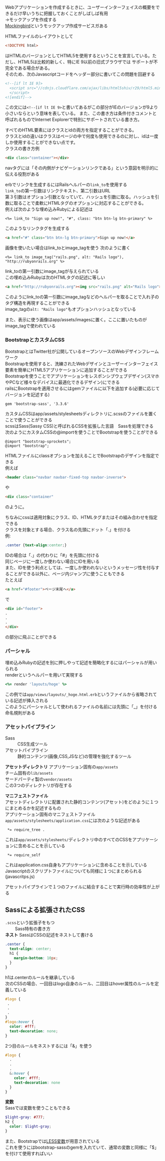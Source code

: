 Webアプリケーションを作成するときに、ユーザーインターフェイスの概要をできるだけ早いうちに把握しておくことがしばしば有用  
→モックアップを作成する  
[Mockingbird](https://gomockingbird.com/home)というモックアップ作成サービスガある
  
HTMLファイルのレイアウトとして  
```html
<!DOCTYPE html>
```
はHTMLのバージョンとしてHTML5を使用するということを宣言している。ただし、HTML5は比較的新しく、特にIE 9以前の旧式ブラウザでは
サポートが不完全である場合がある。  
そのため、次のJavascriptコードをヘッダー部分に書いてこの問題を回避する  
```html
<!--[if lt IE 9]>
  <script src="//cdnjs.cloudflare.com/ajax/libs/html5shiv/r29/html5.min.js">
  </script>
<![endif]-->
```
この文には```<!--[if lt IE 9>```と書いてあるがこの部分がIEのバージョンが9より小さいならという意味を表している。
また、この書き方は条件付きコメントと呼ばれるものでInternet Explorerで特別にサポートされている書き方。  
  
すべてのHTML要素にはクラスとidの両方を指定することができる。  
クラスとidの違いはクラスはページの中で何度も使用できるのに対し、idは一度しか使用することができない点です。  
クラスの書き方例  
```html
<div class="container"></div>
```
  
navタグには「その内側がナビゲーションリンクである」という意図を明示的に伝える役割がある  
  
erbでリンクを生成するにはRailsヘルパーの```link_to```を使用する  
```link_to```の第一引数はリンクテキスト、第二引数はURL  
第３引数はオプション引数となっていて、ハッシュを引数に取る。ハッシュを引数に取ることで柔軟にHTMLタグのオプションに対応することができる。  
例えば次のような埋め込みRubyによる記述は  
```erb
<%= link_to "Sign up now!", "#", class: "btn btn-lg btn-primary" %>
```
このようなリンクタグを生成する
```html
<a href="#" class="btn btn-lg btn-primary">Sign up now!</a>
```  
  
画像を使いたい場合はlink_toとimage_tagを使う
次のように書く  
```erb
<%= link_to image_tag("rails.png", alt: "Rails logo"), "http://rubyonrails.org" %>
```
link_toの第一引数にimage_tagが与えられている  
この埋め込みRubyは次のHTMLタグの記述に等しい
```html
<a href="http://rubyonrails.org"><img src="rails.png" alt="Rails logo"></a>
```
このようにlink_toの第一引数にimage_tagなどのヘルパーを取ることで入れ子のタグ構造を再現することができる  
image_tagの```alt: "Rails logo"```もオプションハッシュとなっている  
  
また、表示に使う画像はapp/assets/imagesに置く。ここに置いたものがimage_tagで使われている  
  
  
### BootstrapとカスタムCSS  
BootstrapとはTwitter社が公開しているオープンソースのWebデザインフレームワーク  
Bootstrapを使用すると、洗練されたWebデザインとユーザーインターフェイス要素を簡単にHTML5アプリケーションに追加することができる  
Bootstrapを使うことでアプリケーションをレスポンシブウェブデザイン(スマホやPCなど様々なデバイスに最適化できるデザイン)にできる  
railsにBootstrapを適用させるにはgemファイルに以下を追加する(必要に応じてバージョンを記述する)  
```
gem 'bootstrap-sass', '3.3.6'
```
  
カスタムCSSはapp/assets/stylesheetsディレクトリに.scssのファイルを置くことで使うことができる  
scssはSass(Sassy CSS)と呼ばれるCSSを拡張した言語　Sassを処理できる  
次のようにカスタムCSSの@importを使うことでBootstrapを使うことができる  
```
@import "bootstrap-sprockets";
@import "bootstrap";
```
  
HTMLファイルにclassオプションを加えることでBootstrapのデザインを指定できる  
例えば  
```html
<header class="navbar navbar-fixed-top navbar-inverse">
```
や  
```html
<div class="container"
```
のように。
  
ちなみにcssは適用対象にクラス、ID、HTMLタグまたはその組み合わせを指定できる  
クラスを対象とする場合、クラス名の先頭にドット「.」を付ける  
例:
```css
.center {text-align:center;}
```
IDの場合は「.」の代わりに「#」を先頭に付ける  
同じページに一度しか使わない場合にIDを用いる  
また、IDを使う利点としては、一度しか使われないというメッセージ性を付与することができる以外に、ページ内ジャンプに使うこともできる  
たとえば  
```html
<a href="#footer">ページ末尾へ</a>
```
で  
```html
<div id="footer">
.
.
.
</div>
```
の部分に飛ぶことができる　　
  
  
### パーシャル  
埋め込みRubyの記述を別に押しやって記述を簡略化するにはパーシャルが用いられる  
renderというヘルパーを用いて実現する  
```rb
<%= render 'layouts/hoge' %>
```
この例では```app/views/layouts/_hoge.html.erb```というファイルから省略されている記述が挿入される  
このようにパーシャルとして使われるファイルの名前には先頭に「_」を付ける命名規則がある  
  
  
### アセットパイプライン  
<dl>
  <dt>Sass</dt><dd>CSS生成ツール</dd>
  <dt>アセットパイプライン</dt><dd>静的コンテンツ(画像,CSS,JSなど)の管理を強化するツール</dd>
</dl>
  
**アセットディレクトリ**
アプリケーション固有の```app/assets```  
チーム固有の```lib/assets```  
サードパーティ製の```vendor/assets```  
この3つのディレクトリが存在する  
  
**マニフェストファイル**  
アセットディレクトリに配置された静的コンテンツ(アセット)をどのように１つにまとめるかを記述するもの  
アプリケーション固有のマニフェストファイル```app/assets/stylesheets/application.css```には次のような記述がある  
```
 *= require_tree .
```
これは```app/assets/stylesheets/```ディレクトリ中のすべてのCSSをアプリケーションに含めることを示している  
```
 *= require_self
```
これはapplication.css自身もアプリケーションに含めることを示している  
Javascriptのスクリプトファイルについても同様に１つにまとめられる(javascritps.js)  
  
アセットパイプラインで１つのファイルに結合することで実行時の効率性が上がる  
  
  
## Sassによる拡張されたCSS  
```.scss```という拡張子をもつ  
　　
Sass特有の書き方  
**ネスト**
SassはCSSの記述をネストして書ける  
```scss
.center {
  text-align: center;
  h1 {
    margin-bottom: 10px;
  }
}
```
h1は.centerのルールを継承している  
次のCSSの場合、一回目はlogo自身のルール、二回目はhover属性のルールを定義している  
```css
#logo {
 .
 .
 .
}
#logo:hover {
  color: #fff;
  text-decoration: none;
}
```
2つ目のルールをネストするには「&」を使う  
```scss
#logo {
  .
  .
  .
  &:hover {
    color: #fff;
    text-decoration: none
  }
}
```

**変数**  
Sassでは変数を使うこともできる  
```scss
$light-gray: #777;
h2 {
  color: $light-gray;
}
```
また、Bootstrapでは[LESS変数](http://getbootstrap.com/customize/#less-variables)が用意されている  
これを使うにはbootstrap-sassのgemを入れていて、通常の変数と同様に「$」を付けて使用すればいい
